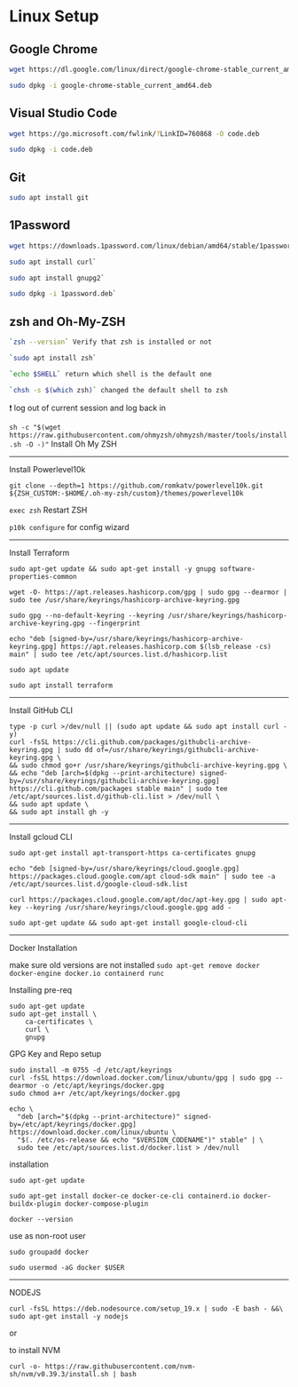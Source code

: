 # Linux Setup

## Google Chrome
```bash
wget https://dl.google.com/linux/direct/google-chrome-stable_current_amd64.deb
```
```bash
sudo dpkg -i google-chrome-stable_current_amd64.deb
```

## Visual Studio Code

```bash
wget https://go.microsoft.com/fwlink/?LinkID=760868 -O code.deb
```

```bash
sudo dpkg -i code.deb
```

## Git

```bash
sudo apt install git
```

## 1Password
```bash
wget https://downloads.1password.com/linux/debian/amd64/stable/1password-latest.deb -O 1password.deb`
```
```bash
sudo apt install curl`
```
```bash
sudo apt install gnupg2`
```
```bash
sudo dpkg -i 1password.deb`
```

## zsh and Oh-My-ZSH
```bash
`zsh --version` Verify that zsh is installed or not
```
```bash
`sudo apt install zsh`
```
```bash
`echo $SHELL` return which shell is the default one
```
```bash
`chsh -s $(which zsh)` changed the default shell to zsh
```

:exclamation: log out of current session and log back in

`sh -c "$(wget https://raw.githubusercontent.com/ohmyzsh/ohmyzsh/master/tools/install.sh -O -)"` Install Oh My ZSH

------------
Install Powerlevel10k

`git clone --depth=1 https://github.com/romkatv/powerlevel10k.git ${ZSH_CUSTOM:-$HOME/.oh-my-zsh/custom}/themes/powerlevel10k`

`exec zsh` Restart ZSH

`p10k configure` for config wizard

----- 
Install Terraform

`sudo apt-get update && sudo apt-get install -y gnupg software-properties-common`

`wget -O- https://apt.releases.hashicorp.com/gpg | sudo gpg --dearmor | sudo tee /usr/share/keyrings/hashicorp-archive-keyring.gpg`

`sudo gpg --no-default-keyring --keyring /usr/share/keyrings/hashicorp-archive-keyring.gpg --fingerprint`

`echo "deb [signed-by=/usr/share/keyrings/hashicorp-archive-keyring.gpg] https://apt.releases.hashicorp.com $(lsb_release -cs) main" | sudo tee /etc/apt/sources.list.d/hashicorp.list`

`sudo apt update`

`sudo apt install terraform`

---
Install GitHub CLI

```
type -p curl >/dev/null || (sudo apt update && sudo apt install curl -y)
curl -fsSL https://cli.github.com/packages/githubcli-archive-keyring.gpg | sudo dd of=/usr/share/keyrings/githubcli-archive-keyring.gpg \
&& sudo chmod go+r /usr/share/keyrings/githubcli-archive-keyring.gpg \
&& echo "deb [arch=$(dpkg --print-architecture) signed-by=/usr/share/keyrings/githubcli-archive-keyring.gpg] https://cli.github.com/packages stable main" | sudo tee /etc/apt/sources.list.d/github-cli.list > /dev/null \
&& sudo apt update \
&& sudo apt install gh -y
```

---
Install gcloud CLI

`sudo apt-get install apt-transport-https ca-certificates gnupg`

`echo "deb [signed-by=/usr/share/keyrings/cloud.google.gpg] https://packages.cloud.google.com/apt cloud-sdk main" | sudo tee -a /etc/apt/sources.list.d/google-cloud-sdk.list`

`curl https://packages.cloud.google.com/apt/doc/apt-key.gpg | sudo apt-key --keyring /usr/share/keyrings/cloud.google.gpg add -`

`sudo apt-get update && sudo apt-get install google-cloud-cli`

---
Docker Installation

make sure old versions are not installed
`sudo apt-get remove docker docker-engine docker.io containerd runc`

Installing pre-req

```
sudo apt-get update
sudo apt-get install \
    ca-certificates \
    curl \
    gnupg
```

GPG Key and Repo setup
```
sudo install -m 0755 -d /etc/apt/keyrings
curl -fsSL https://download.docker.com/linux/ubuntu/gpg | sudo gpg --dearmor -o /etc/apt/keyrings/docker.gpg
sudo chmod a+r /etc/apt/keyrings/docker.gpg
```

```
echo \
  "deb [arch="$(dpkg --print-architecture)" signed-by=/etc/apt/keyrings/docker.gpg] https://download.docker.com/linux/ubuntu \
  "$(. /etc/os-release && echo "$VERSION_CODENAME")" stable" | \
  sudo tee /etc/apt/sources.list.d/docker.list > /dev/null
```

installation

```
sudo apt-get update

sudo apt-get install docker-ce docker-ce-cli containerd.io docker-buildx-plugin docker-compose-plugin

docker --version
```

use as non-root user

`
sudo groupadd docker
`

`
sudo usermod -aG docker $USER
`

----

NODEJS

```
curl -fsSL https://deb.nodesource.com/setup_19.x | sudo -E bash - &&\
sudo apt-get install -y nodejs
```

or 

to install NVM
```
curl -o- https://raw.githubusercontent.com/nvm-sh/nvm/v0.39.3/install.sh | bash
```